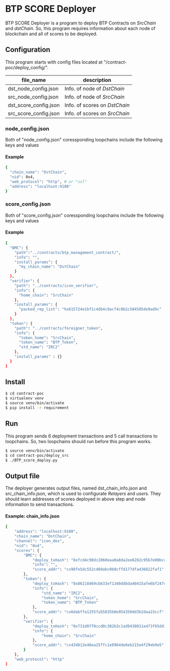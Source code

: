 # BTP SCORE Deployer
BTP SCORE Deployer is a program to deploy BTP Contracts on *SrcChain* and *dstChain*. So, this program requires information about each node of blockchain and all of scores to be deployed.

## Configuration
This program starts with config files located at "/contract-poc/deploy_config/".

file_name|description
---------|-----------
dst_node_config.json|Info. of node of *DstChain*
src_node_config.json|Info. of node of *SrcChain*
dst_score_config.json|Info. of scores on *DstChain*
src_score_config.json|Info. of scores on *SrcChain*


### node_config.json
Both of "node_config.json" coressponding loopchains include the following keys and values

#### Example
```bash
{
  "chain_name": "DstChain",
  "nid": 0x4,
  "web_protocol": "http", # or "ssl" 
  "address": "localhsot:9100"
}
```
### score_config.json
Both of "score_config.json" coressponding loopchains include the following keys and values

#### Example
```bash
{
  "BMC": {
    "path":"../contracts/btp_management_contract/",
    "info": "",
    "install_params": {
      "my_chain_name": "DstChain"
    }
  },
  "verifier": {
    "path": "../contracts/icon_verifier",
    "info": {
      "home_chain": "SrcChain"
    },
    "install_params": {
      "packed_rep_list": "hx615724e1bf1c4db4c9acf4c0b2c584505de9ad9c"
    }
  },
  "token": {
    "path": "../contracts/foreigner_token",
    "info": {
      "token_home": "SrcChain",
      "token_name": "BTP_Token",
      "std_name": "IRC2"
    },
    "install_params" : {}
  }
}
```

## Install
```bash
$ cd contract-poc
$ virtualenv venv
$ source venv/bin/activate
$ pip install -r requirement
```

## Run
This program sends 6 deployment transactions and 5 call transactions to loopchains. So, two loopchains should run before this program works.
```bash
$ source venv/bin/activate
$ cd contract-poc/deploy_src
$ ./BTP_score_deploy.py
```

## Output file
The deployer generates output files, named dst_chain_info.json and src_chain_info.json, which is used to configurate *Relayers* and *users*. They should learn addresses of scores deployed in above step and node information to send transactions.

#### Example: chain_info.json
```bash
{
    "address": "localhost:9100",
    "chain_name": "DstChain",
    "channel": "icon_dex",
    "nid": "0x4",
    "scores": {
        "BMC": {
            "deploy_txHash": "0xfcd4c98dc2860eaa0a8da2ee6282c95b7e00bccbf165f58ff9edaf063d9c42bd",
            "info": "",
            "score_addr": "cx98fe5dc552cd60abc0b0cffd177dfa436822faf1"
        },
        "token": {
            "deploy_txHash": "0x86218469cb633ef1340ddbda40415afe6bf247c76f45182faaefc9c89cda8002",
            "info": {
                "std_name": "IRC2",
                "token_home": "SrcChain",
                "token_name": "BTP_Token"
            },
            "score_addr": "cx6dabffa1255fa55835b0e954350dd3b2daa23ccf"
        },
        "verifier": {
            "deploy_txHash": "0x731d07f0ccd0c302b3c1ad9430011e473f65dd179779151624f16bced1da2d6d",
            "info": {
                "home_chain": "SrcChain"
            },
            "score_addr": "cx434812e46ea25ffc1e8964de6eb215e4f29eb9e5"
        }
    },
    "web_protocol": "http"
}
```



